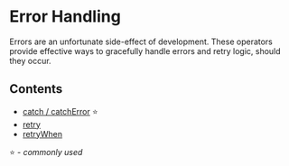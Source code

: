 # Error Handling

Errors are an unfortunate side-effect of development. These operators provide effective ways to gracefully handle errors and retry logic, should they occur.

## Contents

* [catch / catchError](catch.md) :star:
* [retry](retry.md)
* [retryWhen](retrywhen.md)

:star: - _commonly used_

